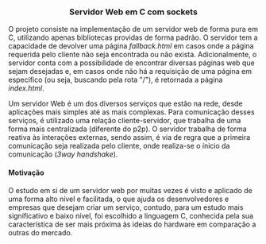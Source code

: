 <h3 align="center">Servidor Web em C com sockets</h3>

O projeto consiste na implementação de um servidor web de forma pura em C, utilizando apenas bibliotecas providas de forma padrão. O servidor tem a capacidade de devolver uma página *fallback.html* em casos onde a página requerida pelo cliente não seja encontrada ou não exista. Adicionalmente, o servidor conta com a possibilidade de encontrar diversas páginas web que sejam desejadas e, em casos onde não há a requisição de uma página em específico (ou seja, buscando pela rota "/"), é retornada a página *index.html*.

Um servidor Web é um dos diversos serviços que estão na rede, desde aplicações mais simples até as mais complexas. Para comunicação desses serviços, é utilizado uma relação cliente-servidor, que trabalha de uma forma mais centralizada (diferente do p2p). O servidor trabalha de forma reativa às interações externas, sendo assim, é via de regra que a primeira comunicação seja realizada pelo cliente, onde realiza-se o ínicio da comunicação (*3way handshake*).

#### Motivação

O estudo em si de um servidor web por muitas vezes é visto e aplicado de uma forma alto nível e facilitada, o que ajuda os desenvolvedores e empresas que desejam criar um serviço, contudo, para um estudo mais significativo e baixo nível, foi escolhido a linguagem C, conhecida pela sua característica de ser mais próxima às ideias do hardware em comparação a outras do mercado.
